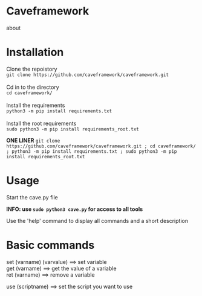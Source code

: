 # Caveframework

about

# Installation

Clone the repoistory <br/>
```git clone https://github.com/caveframework/caveframework.git``` <br/> <br/>
Cd in to the directory <br/>
```cd caveframework/``` <br/> <br/>
Install the requirements <br/>
```python3 -m pip install requirements.txt``` <br/> <br/>
Install the root requirements <br/>
```sudo python3 -m pip install requirements_root.txt``` <br/>

**ONE LINER**
``` git clone https://github.com/caveframework/caveframework.git ; cd caveframework/ ; python3 -m pip install requirements.txt ; sudo python3 -m pip install requirements_root.txt ```

# Usage

Start the cave.py file

**INFO: use ```sudo python3 cave.py``` for access to all tools**

Use the 'help' command to display all commands and a short description

# Basic commands

set (varname) (varvalue) ==> set variable <br/>
get (varname)            ==> get the value of a variable <br/>
ret (varname)            ==> remove a variable <br/>

use (scriptname)         ==> set the script you want to use <br/>
